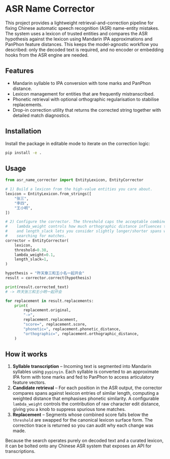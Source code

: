 # ASR Name Corrector

This project provides a lightweight retrieval-and-correction pipeline for fixing
Chinese automatic speech recognition (ASR) name-entity mistakes. The system
uses a lexicon of trusted entities and compares the ASR hypothesis against the
lexicon using Mandarin IPA approximations and PanPhon feature distances. This
keeps the model-agnostic workflow you described: only the decoded text is
required, and no encoder or embedding hooks from the ASR engine are needed.

## Features

- Mandarin syllable to IPA conversion with tone marks and PanPhon distance.
- Lexicon management for entities that are frequently mistranscribed.
- Phonetic retrieval with optional orthographic regularisation to stabilise
  replacements.
- Drop-in correction utility that returns the corrected string together with
  detailed match diagnostics.

## Installation

Install the package in editable mode to iterate on the correction logic:

```bash
pip install -e .
```

## Usage

```python
from asr_name_corrector import EntityLexicon, EntityCorrector

# 1) Build a lexicon from the high-value entities you care about.
lexicon = EntityLexicon.from_strings([
    "张三",
    "李四",
    "王小明",
])

# 2) Configure the corrector. The threshold caps the acceptable combined score,
#    lambda_weight controls how much orthographic distance influences the score,
#    and length_slack lets you consider slightly longer/shorter spans when
#    searching for matches.
corrector = EntityCorrector(
    lexicon,
    threshold=0.38,
    lambda_weight=0.1,
    length_slack=1,
)

hypothesis = "昨天章三和王小名一起开会"
result = corrector.correct(hypothesis)

print(result.corrected_text)
# -> 昨天张三和王小明一起开会

for replacement in result.replacements:
    print(
        replacement.original,
        "->",
        replacement.replacement,
        "score=", replacement.score,
        "phonetic=", replacement.phonetic_distance,
        "orthographic=", replacement.orthographic_distance,
    )
```

## How it works

1. **Syllable transcription** – Incoming text is segmented into Mandarin
   syllables using `pypinyin`. Each syllable is converted to an approximate IPA
   form with tone marks and fed to PanPhon to access articulatory feature
   vectors.
2. **Candidate retrieval** – For each position in the ASR output, the corrector
   compares spans against lexicon entries of similar length, computing a
   weighted distance that emphasises phonetic similarity. A configurable
   `lambda_weight` controls the contribution of raw character edit distance,
   giving you a knob to suppress spurious tone matches.
3. **Replacement** – Segments whose combined score falls below the `threshold`
   are swapped for the canonical lexicon surface form. The correction trace is
   returned so you can audit why each change was made.

Because the search operates purely on decoded text and a curated lexicon, it can
be bolted onto any Chinese ASR system that exposes an API for transcriptions.
